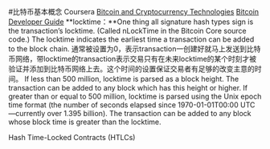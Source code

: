 #比特币基本概念
Coursera [Bitcoin and Cryptocurrency Technologies](https://www.coursera.org/learn/cryptocurrency/lecture/neykl/bitcoin-transactions)
[Bitcoin Developer Guide](https://bitcoin.org/en/developer-guide#block-chain-overview)
**locktime：**One thing all signature hash types sign is the transaction’s locktime. (Called nLockTime in the Bitcoin Core source code.) The locktime indicates the earliest time a transaction can be added to the block chain.
通常被设置为0，表示transaction一创建好就马上发送到比特币网络，带locktime的transaction表示交易只有在未来locktime的某个时刻才被验证并添加到比特币网络上去。这个时间的设置保证交易者有足够的改变主意的时间。
If less than 500 million, locktime is parsed as a block height. The transaction can be added to any block which has this height or higher.
If greater than or equal to 500 million, locktime is parsed using the Unix epoch time format (the number of seconds elapsed since 1970-01-01T00:00 UTC—currently over 1.395 billion). The transaction can be added to any block whose block time is greater than the locktime.

Hash Time-Locked Contracts (HTLCs)



